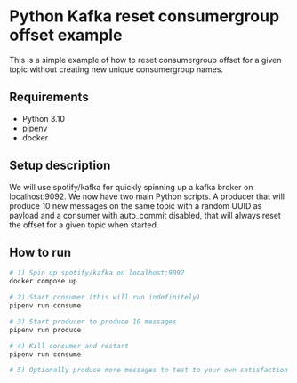 # Python Kafka reset consumergroup offset example

This is a simple example of how to reset consumergroup offset for a given topic without creating new unique consumergroup names.


## Requirements

* Python 3.10
* pipenv
* docker


## Setup description

We will use spotify/kafka for quickly spinning up a kafka broker on localhost:9092. We now have two main Python scripts. A producer that will produce 10 new messages on the same topic with a random UUID as payload and a consumer with auto_commit disabled, that will always reset the offset for a given topic when started.

## How to run

```bash
# 1) Spin up spotify/kafka on localhost:9092
docker compose up

# 2) Start consumer (this will run indefinitely)
pipenv run consume

# 3) Start producer to produce 10 messages
pipenv run produce

# 4) Kill consumer and restart
pipenv run consume

# 5) Optionally produce more messages to test to your own satisfaction
```